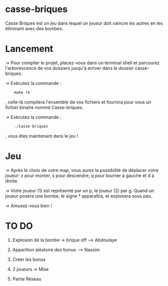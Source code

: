 # casse-briques

Casse Briques est un jeu dans lequel un joueur doit vaincre les autres en les éliminant avec des bombes.

# Lancement

-> Pour compiler le projet, placez-vous dans un terminal shell et parcourez l'arborescence de vos dossiers jusqu'à arriver dans le dossier casse-briques.

-> Exécutez la commande : 
```c
    make re
```
, celle-là compilera l'ensemble de vos fichiers et fournira pour vous un fichier binaire nommé Casse-briques.

-> Exécutez la commande : 
```c
    ./Casse-briques
```
, vous êtes maintenant dans le jeu !

# Jeu

-> Après le choix de votre map, vous aurez la possibilité de déplacer votre joueur: z pour monter, s pour descendre, q pour tourner à gauche et d à droite.

-> Votre joueur (1) est représenté par un p, le joueur (2) par g. Quand un joueur posera une bombe, le signe * apparaîtra, et explosera sous peu.

-> Amusez-vous bien !



# TO DO

1) Explosion de la bombe -> brique off --> Abdoulaye
2) Apparition aléatoire des bonus --> Nassim
3) Créer les bonus
4) 2 joueurs -> Mise

4) Partie Réseau
